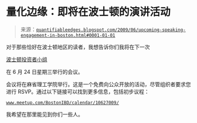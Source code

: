 <!--yml

分类：未分类

日期：2024-05-18 13:19:20

-->

# 量化边缘：即将在波士顿的演讲活动

> 来源：[`quantifiableedges.blogspot.com/2009/06/upcoming-speaking-engagement-in-boston.html#0001-01-01`](http://quantifiableedges.blogspot.com/2009/06/upcoming-speaking-engagement-in-boston.html#0001-01-01)

对于那些恰好在波士顿地区的读者，我想告诉你们我将在下一次

[波士顿投资者小组](http://www.meetup.com/BostonIBD/)

在 6 月 24 日星期三举行的会议。

会议将在麻省理工学院举行。这是一个免费向公众开放的活动，尽管组织者要求您进行 RSVP。通过以下链接可以找到更多信息，包括初步议程：

[`www.meetup.com/BostonIBD/calendar/10627009/`](http://www.meetup.com/BostonIBD/calendar/10627009/)

我希望在那里能见到你们一些人。
